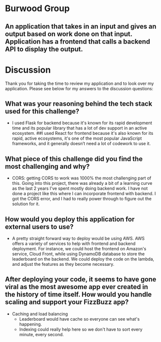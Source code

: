 # Burwood Group
An application that takes in an input and gives an output based on work done on that input. Application has a frontend that calls a backend API to display the output.
------------------------------------------------------------------------------------------------------------

# Discussion
Thank you for taking the time to review my application and to look over my application. Please see below for my answers to the discussion questions: 

## What was your reasoning behind the tech stack used for this challenge?
- I used Flask for backend because it's known for its rapid development time and its popular library that has a lot of dev support in an active ecosystem.
##I used React for frontend because it's also known for its rapid, active ecosystems, it's one of the most popular JavaScript frameworks, and it generally doesn’t need a lot of codework to use it.

## What piece of this challenge did you find the most challenging and why?
- CORS: getting CORS to work was 1000% the most challenging part of this. Going into this project, there was already a bit of a learning curve as the last 2 years I've spent mostly doing backend work. I have not done a project like this where I can incorporate frontend with backend. I got the CORS error, and I had to really power through to figure out the solution for it.

## How would you deploy this application for external users to use?
- A pretty straight forward way to deploy would be using AWS. AWS offers a variety of services to help with frontend and backend deployment. For instance, we could host the frontend on Amazon's service, Cloud Front, while using DynamoDB database to store the leaderboard on the backend. We could deploy the code on the lambda, and adjust the features as they become necessary.

## After deploying your code, it seems to have gone viral as the most awesome app ever created in the history of time itself. How would you handle scaling and support your FizzBuzz app?
- Caching and load balancing
    - Leaderboard would have cache so everyone can see what's happening.
    - Indexing could really help here so we don't have to sort every minute, every second.